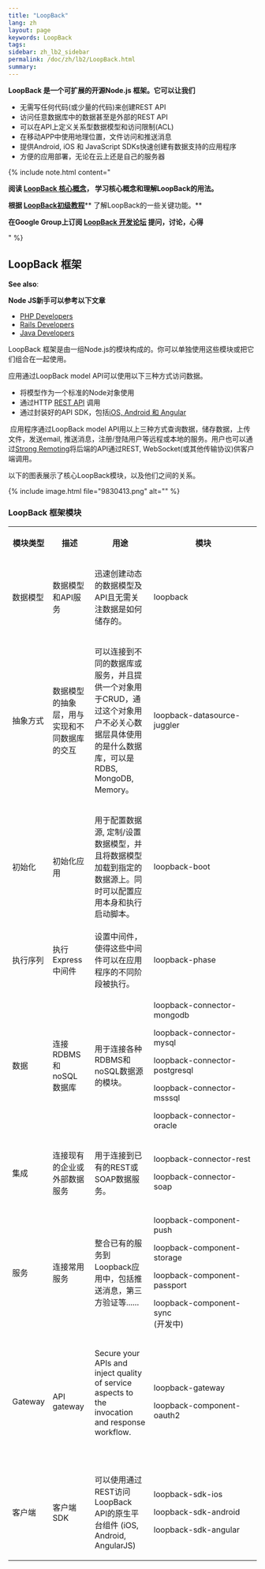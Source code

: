 ```yaml
---
title: "LoopBack"
lang: zh
layout: page
keywords: LoopBack
tags:
sidebar: zh_lb2_sidebar
permalink: /doc/zh/lb2/LoopBack.html
summary:
---
```


**LoopBack 是一个可扩展的开源Node.js 框架。它可以让我们**

*   无需写任何代码(或少量的代码)来创建REST API
*   访问任意数据库中的数据甚至是外部的REST API
*   可以在API上定义关系型数据模型和访问限制(ACL)
*   在移动APP中使用地理位置，文件访问和推送消息
*   提供Android, iOS 和 JavaScript SDKs快速创建有数据支持的应用程序
*   方便的应用部署，无论在云上还是自己的服务器

{% include note.html content="

**阅读 [LoopBack 核心概念](/doc/{{page.lang}}/lb2/6095111.html)， 学习核心概念和理解LoopBack的用法。**

**根据 [LoopBack初级教程](/doc/{{page.lang}}/lb2/6095006.html)**** 了解LoopBack的一些关键功能。**

**在Google Group上订阅 [LoopBack 开发论坛](https://groups.google.com/forum/#!forum/loopbackjs) 提问，讨论，心得**

" %}

## LoopBack 框架

**See also**:

**Node JS新手可以参考以下文章**

*   [PHP Developers](http://strongloop.com/strongblog/node-js-php-get-started/)
*   [Rails Developers](http://strongloop.com/strongblog/node-js-ruby-on-rails-getting-started/)
*   [Java Developers](http://strongloop.com/strongblog/node-js-java-getting-started/)

LoopBack 框架是由一组Node.js的模块构成的。你可以单独使用这些模块或把它们组合在一起使用。

应用通过LoopBack model API可以使用以下三种方式访问数据。

*   将模型作为一个标准的Node对象使用
*   通过HTTP [REST API](/doc/{{page.lang}}/lb2/Built-in-models-REST-API.html) 调用
*   通过封装好的API SDK，包括[iOS, Android 和 Angular](/doc/{{page.lang}}/lb2/Client-SDKs.html)

 应用程序通过LoopBack model API用以上三种方式查询数据，储存数据，上传文件，发送email, 推送消息，注册/登陆用户等远程或本地的服务。用户也可以通过[Strong Remoting](https://docs.strongloop.com/display/LB/Strong+Remoting)将后端的API通过REST, WebSocket(或其他传输协议)供客户端调用。

以下的图表展示了核心LoopBack模块，以及他们之间的关系。

{% include image.html file="9830413.png" alt="" %}

### LoopBack 框架模块

<table>
  <tbody>
    <tr>
      <th>
        <p>模块类型</p>
      </th>
      <th>
        <p>描述</p>
      </th>
      <th>
        <p>用途</p>
      </th>
      <th>
        <p>模块</p>
      </th>
    </tr>
    <tr>
      <td>
        <p>数据模型</p>
      </td>
      <td>
        <p>数据模型和API服务</p>
      </td>
      <td>
        <p>迅速创建动态的数据模型及API且无需关注数据是如何储存的。</p>
      </td>
      <td>loopback</td>
    </tr>
    <tr>
      <td>
        <p>抽象方式</p>
      </td>
      <td>
        <p>数据模型的抽象层，用与实现和不同数据库的交互</p>
      </td>
      <td>
        <p>可以连接到不同的数据库或服务，并且提供一个对象用于CRUD，通过这个对象用户不必关心数据层具体使用的是什么数据库，可以是RDBS, MongoDB, Memory。</p>
      </td>
      <td>
        <div style="width: 200px;">
          <p><span>loopback-datasource-juggler</span></p>
        </div>
      </td>
    </tr>
    <tr>
      <td>初始化</td>
      <td>初始化应用</td>
      <td>
        <p>用于配置数据源, 定制/设置数据模型，并且将数据模型加载到指定的数据源上。同时可以<span style="line-height: 1.4285715;">配置<span>应用本身和执行启动脚本。</span></span>
        </p>
      </td>
      <td>loopback-boot</td>
    </tr>
    <tr>
      <td>执行序列</td>
      <td>执行Express中间件</td>
      <td>设置中间件，使得这些中间件可以在应用程序的不同阶段被执行。</td>
      <td>loopback-phase</td>
    </tr>
    <tr>
      <td>
        <p>数据</p>
      </td>
      <td>
        <p>连接RDBMS 和 noSQL 数据库</p>
      </td>
      <td>
        <p>用于连接各种<span style="line-height: 1.4285715;">RDBMS和noSQL数据源的模块。</span></p>
      </td>
      <td>
        <p>loopback-connector-mongodb</p>
        <p><span>loopback-connector-mysql</span></p>
        <p><span><span>loopback-connector-postgresql</span></span>
        </p>
        <p><span><span><span>loopback-connector-msssql</span></span>
          </span>
        </p>
        <p><span><span><span><span>loopback-connector-oracle</span></span>
          </span>
          </span>
        </p>
      </td>
    </tr>
    <tr>
      <td>
        <p>集成</p>
      </td>
      <td>
        <p>连接现有的企业或外部数据服务</p>
      </td>
      <td>
        <p>用于连接到已有的REST或SOAP数据服务。</p>
      </td>
      <td>
        <p><span>loopback-connector-rest</span></p>
        <p><span><span>loopback-connector-soap</span></span>
        </p>
      </td>
    </tr>
    <tr>
      <td>
        <p>服务</p>
      </td>
      <td>
        <p>连接常用服务</p>
      </td>
      <td>
        <p>整合已有的服务到Loopback应用中，包括推送消息，第三方验证等......</p>
      </td>
      <td>
        <p>loopback-component-push</p>
        <p><span>loopback-component-storage</span></p>
        <p><span>loopback-component-passport</span></p>
        <p><span><span>loopback-component-sync<br>(开发中)</span></span>
        </p>
      </td>
    </tr>
    <tr>
      <td>
        <p>Gateway</p>
      </td>
      <td>
        <p>API gateway</p>
      </td>
      <td>
        <p>Secure your APIs and inject quality of service aspects to the invocation and response workflow.</p>
        <p>&nbsp;</p>
      </td>
      <td>
        <p>loopback-gateway</p>
        <p>loopback-component-oauth2</p>
      </td>
    </tr>
    <tr>
      <td>
        <p>客户端</p>
      </td>
      <td>
        <p><span>客户端</span> SDK</p>
      </td>
      <td>
        <p>可以使用通过REST访问LoopBack API的原生平台组件 (iOS, Android, AngularJS)</p>
      </td>
      <td>
        <p>loopback-sdk-ios</p>
        <p>loopback-sdk-android</p>
        <p>loopback-sdk-angular</p>
      </td>
    </tr>
  </tbody>
</table>
